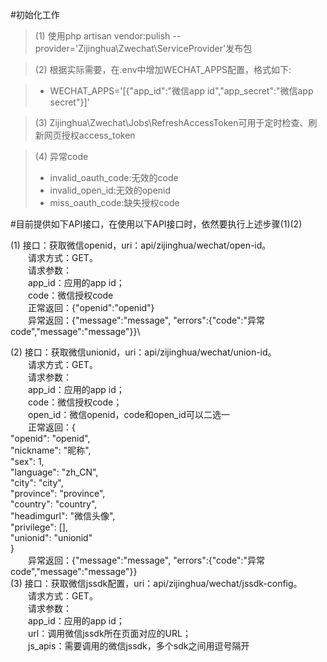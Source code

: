 #初始化工作

>(1) 使用php artisan vendor:pulish --provider='Zijinghua\Zwechat\ServiceProvider'发布包

>(2) 根据实际需要，在.env中增加WECHAT_APPS配置，格式如下:

 > - WECHAT_APPS='[{"app_id":"微信app id","app_secret":"微信app secret"}]'
 
>(3) Zijinghua\Zwechat\Jobs\RefreshAccessToken可用于定时检查、刷新网页授权access_token

>(4) 异常code
 > - invalid_oauth_code:无效的code
 > - invalid_open_id:无效的openid
 > - miss_oauth_code:缺失授权code

#目前提供如下API接口，在使用以下API接口时，依然要执行上述步骤(1)(2)

(1) 接口：获取微信openid，uri：api/zijinghua/wechat/open-id。\
&emsp;&emsp;请求方式：GET。\
&emsp;&emsp;请求参数：\
&emsp;&emsp;app_id：应用的app id；\
&emsp;&emsp;code：微信授权code\
&emsp;&emsp;正常返回：{"openid":"openid"}\
&emsp;&emsp;异常返回：{"message":"message", "errors":{"code":"异常code","message":"message"}}\

(2) 接口：获取微信unionid，uri：api/zijinghua/wechat/union-id。\
&emsp;&emsp;请求方式：GET。\
&emsp;&emsp;请求参数：\
&emsp;&emsp;app_id：应用的app id；\
&emsp;&emsp;code：微信授权code；\
&emsp;&emsp;open_id：微信openid，code和open_id可以二选一\
&emsp;&emsp;正常返回：{\
                     "openid": "openid",\
                     "nickname": "昵称",\
                     "sex": 1,\
                     "language": "zh_CN",\
                     "city": "city",\
                     "province": "province",\
                     "country": "country",\
                     "headimgurl": "微信头像",\
                     "privilege": [],\
                     "unionid": "unionid"\
                 }\
&emsp;&emsp;异常返回：{"message":"message", "errors":{"code":"异常code","message":"message"}}\
(3) 接口：获取微信jssdk配置，uri：api/zijinghua/wechat/jssdk-config。\
&emsp;&emsp;请求方式：GET。\
&emsp;&emsp;请求参数：\
&emsp;&emsp;app_id：应用的app id；\
&emsp;&emsp;url：调用微信jssdk所在页面对应的URL；\
&emsp;&emsp;js_apis：需要调用的微信jssdk，多个sdk之间用逗号隔开
